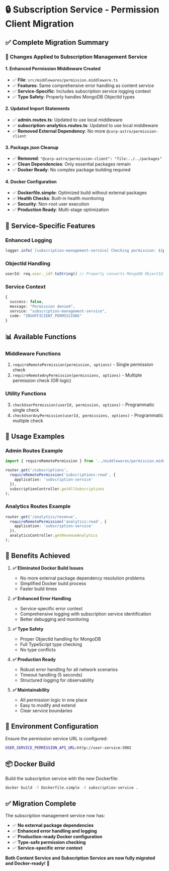# 🔒 Subscription Service - Permission Client Migration

## ✅ **Complete Migration Summary**

### **🔧 Changes Applied to Subscription Management Service**

#### **1. Enhanced Permission Middleware Created**
- ✅ **File**: `src/middlewares/permission.middleware.ts`
- ✅ **Features**: Same comprehensive error handling as content service
- ✅ **Service-Specific**: Includes subscription service logging context
- ✅ **Type Safety**: Properly handles MongoDB ObjectId types

#### **2. Updated Import Statements**
- ✅ **admin.routes.ts**: Updated to use local middleware
- ✅ **subscription-analytics.routes.ts**: Updated to use local middleware
- ✅ **Removed External Dependency**: No more `@corp-astro/permission-client`

#### **3. Package.json Cleanup**
- ✅ **Removed**: `"@corp-astro/permission-client": "file:../../packages"`
- ✅ **Clean Dependencies**: Only essential packages remain
- ✅ **Docker Ready**: No complex package building required

#### **4. Docker Configuration**
- ✅ **Dockerfile.simple**: Optimized build without external packages
- ✅ **Health Checks**: Built-in health monitoring
- ✅ **Security**: Non-root user execution
- ✅ **Production Ready**: Multi-stage optimization

## 🎯 **Service-Specific Features**

### **Enhanced Logging**
```typescript
logger.info(`[subscription-management-service] Checking permission: ${permission} for user: ${userId}`);
```

### **ObjectId Handling**
```typescript
userId: req.user._id?.toString() // Properly converts MongoDB ObjectId to string
```

### **Service Context**
```typescript
{
  success: false,
  message: "Permission denied",
  service: "subscription-management-service",
  code: "INSUFFICIENT_PERMISSIONS"
}
```

## 📊 **Available Functions**

### **Middleware Functions**
1. `requireRemotePermission(permission, options)` - Single permission check
2. `requireRemoteAnyPermission(permissions, options)` - Multiple permission check (OR logic)

### **Utility Functions**
3. `checkUserPermission(userId, permission, options)` - Programmatic single check
4. `checkUserAnyPermission(userId, permissions, options)` - Programmatic multiple check

## 🔧 **Usage Examples**

### **Admin Routes Example**
```typescript
import { requireRemotePermission } from '../middlewares/permission.middleware';

router.get('/subscriptions',
  requireRemotePermission('subscriptions:read', {
    application: 'subscription-service'
  }),
  subscriptionController.getAllSubscriptions
);
```

### **Analytics Routes Example**
```typescript
router.get('/analytics/revenue',
  requireRemotePermission('analytics:read', {
    application: 'subscription-service'
  }),
  analyticsController.getRevenueAnalytics
);
```

## 🚀 **Benefits Achieved**

1. **✅ Eliminated Docker Build Issues**
   - No more external package dependency resolution problems
   - Simplified Docker build process
   - Faster build times

2. **✅ Enhanced Error Handling**
   - Service-specific error context
   - Comprehensive logging with subscription service identification
   - Better debugging and monitoring

3. **✅ Type Safety**
   - Proper ObjectId handling for MongoDB
   - Full TypeScript type checking
   - No type conflicts

4. **✅ Production Ready**
   - Robust error handling for all network scenarios
   - Timeout handling (5 seconds)
   - Structured logging for observability

5. **✅ Maintainability**
   - All permission logic in one place
   - Easy to modify and extend
   - Clear service boundaries

## 🔧 **Environment Configuration**

Ensure the permission service URL is configured:
```bash
USER_SERVICE_PERMISSION_API_URL=http://user-service:3002
```

## 📦 **Docker Build**

Build the subscription service with the new Dockerfile:
```bash
docker build -f Dockerfile.simple -t subscription-service .
```

## ✅ **Migration Complete**

The subscription management service now has:
- ✅ **No external package dependencies**
- ✅ **Enhanced error handling and logging**
- ✅ **Production-ready Docker configuration**
- ✅ **Type-safe permission checking**
- ✅ **Service-specific error context**

**Both Content Service and Subscription Service are now fully migrated and Docker-ready!** 🎉
